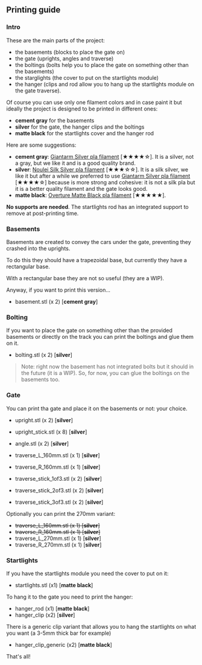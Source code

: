 ## Printing guide


### Intro

These are the main parts of the project:

- the basements (blocks to place the gate on)
- the gate (uprights, angles and traverse)
- the boltings (bolts help you to place the gate on something other than the basements)
- the starglights (the cover to put on the startlights module)
- the hanger (clips and rod allow you to hang up the startlights module on the gate traverse).

Of course you can use only one filament colors and in case paint it but
ideally the project is designed to be printed in different ones:

- **cement gray** for the basements
- **silver** for the gate, the hanger clips and the boltings
- **matte black** for the startlights cover and the hanger rod

Here are some suggestions:

- **cement gray**: [Giantarm Silver pla filament](https://www.amazon.it/Filamento-GIANTARM-Stampante-Spool-Argento/dp/B07PV5KD6S) [★★★★☆]. It is a silver, not a gray, but we like it and is a good quality brand.
- **silver**: [Noulei Silk Silver pla filament](https://www.amazon.it/Noulei-Filamento-stampanti-Printing-Filament/dp/B07PRX7X4B) [★★★☆☆]. It is a silk silver, we like it but after a while we preferred to use [Giantarm Silver pla filament](https://www.amazon.it/Filamento-GIANTARM-Stampante-Spool-Argento/dp/B07PV5KD6S) [★★★★☆] because  is more strong and cohesive: it is not a silk pla but it is a better quality filament and the gate looks good.
- **matte black**:  [Overture Matte Black pla filament](https://www.amazon.it/gp/product/B08X6YWZBT) [★★★★★].

**No supports are needed**. The startlights rod has an integrated support to remove at post-printing time.


### Basements

Basements are created to convey the cars under the gate, preventing they crashed into the uprights.

To do this they should have a trapezoidal base, but currently they have a rectangular base.

With a rectangular base they are not so useful (they are a WIP).

Anyway, if you want to print this version...

- basement.stl (x 2) [**cement gray**]

### Bolting

If you want to place the gate on something other than the provided basements
or directly on the track you can print the boltings and glue them on it.

- bolting.stl (x 2) [**silver**]

> Note: right now the basement has not integrated bolts but it should in the future (it is a WIP).
> So, for now, you can glue the boltings on the basements too.


### Gate

You can print tha gate and place it on the basements or not: your choice.

- upright.stl (x 2) [**silver**]
- upright_stick.stl (x 8) [**silver**]

- angle.stl (x 2) [**silver**]

- traverse_L_160mm.stl (x 1) [**silver**]
- traverse_R_160mm.stl (x 1) [**silver**]
- traverse_stick_1of3.stl (x 2) [**silver**]
- traverse_stick_2of3.stl (x 2) [**silver**]
- traverse_stick_3of3.stl (x 2) [**silver**]

Optionally you can print the 270mm variant:

- ~~traverse_L_160mm.stl (x 1) [**silver**]~~
- ~~traverse_R_160mm.stl (x 1) [**silver**]~~
- traverse_L_270mm.stl (x 1) [**silver**]
- traverse_R_270mm.stl (x 1) [**silver**]


### Startlights

If you have the startlights module you need the cover to put on it:

- startlights.stl (x1) [**matte black**]

To hang it to the gate you need to print the hanger:

- hanger_rod (x1) [**matte black**]
- hanger_clip (x2) [**silver**]

There is a generic clip variant that allows you to hang the startlights on what you want (a 3-5mm thick bar for example)

- hanger_clip_generic (x2) [**matte black**]


That's all!
